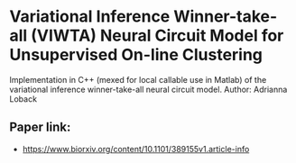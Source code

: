 # Variational Inference Winner-take-all (VIWTA) Neural Circuit Model for Unsupervised On-line Clustering

Implementation in C++ (mexed for local callable use in Matlab) of the variational inference winner-take-all neural circuit model.
Author: Adrianna Loback

## Paper link:

* https://www.biorxiv.org/content/10.1101/389155v1.article-info
